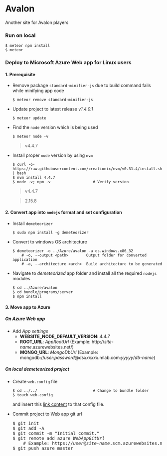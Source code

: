 # Avalon
Another site for Avalon players

### Run on local
```
$ meteor npm install
$ meteor
```
### Deploy to Microsoft Azure Web app for Linux users
#### 1. Prerequisite
- Remove package `standard-minifier-js` due to build command fails while minifying app code

  ```
  $ meteor remove standard-minifier-js
  ```
- Update project to latest release *v1.4.0.1*

  ```
  $ meteor update
  ```
- Find the `node` version which is being used

  ```
  $ meteor node -v
  ```
  
  > v4.4.7
- Install proper `node` version by using `nvm`

  ```
  $ curl -o- https://raw.githubusercontent.com/creationix/nvm/v0.31.4/install.sh | bash
  $ nvm install 4.4.7
  $ node -v; npm -v                   # Verify version
  ```
  
  > v4.4.7
  
  > 2.15.8
  
#### 2. Convert app into `nodejs` format and set configuration
- Install `demeteorizer`

  ```
  $ sudo npm install -g demeteorizer
  ```
- Convert to windows OS architecture

  ```
  $ demeteorizer -o ../Azure/avalon -a os.windows.x86_32
      # -o, --output <path>        Output folder for converted application
      # -a, --architecture <arch>  Build architecture to be generated
  ```
- Navigate to *demeteorized* app folder and install all the required `nodejs` modules

  ```
  $ cd ../Azure/avalon
  $ cd bundle/programs/server
  $ npm install
  ```

#### 3. Move app to Azure
##### On Azure Web app
- Add *App settings*
  - __WEBSITE_NODE_DEFAULT_VERSION__: *4.4.7*
  - __ROOT_URL__: *AppRootUrl*        (Example: http://*site-name*.azurewebsites.net/)
  - __MONGO_URL__: *MongoDbUrl*       (Example: mongodb://*user*:*password*@ds*xxxxxx*.mlab.com:*yyyyy*/*db-name*)

##### On local *demeteorized* project
- Create `web.config` file

  ```
  $ cd ../../                         # Change to bundle folder
  $ touch web.config
  ```
  and insert this [link content][1] to that config file.
- Commit project to Web app git url

  <pre>
  $ git init
  $ git add -A
  $ git commit -m "Initial commit."
  $ git remote add azure <i>WebAppGitUrl</i>
      # Example: https://<i>user</i>@<i>site-name</i>.scm.azurewebsites.net:<i>xxx</i>/<i>site-name</i>.git
  $ git push azure master
  </pre>
  
[1]: https://raw.githubusercontent.com/christopheranderson/azure-demeteorizer/master/resources/web.config